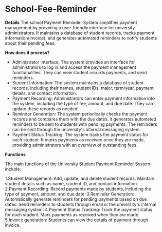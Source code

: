 # School-Fee-Reminder

**Details**
The school Payment Reminder System simplifies payment management by providing a user-friendly interface for university administrators. It maintains a database of student records, tracks payment information(invoice), and generates automated reminders to notify students about their pending fees.

**How does it process?**

+ Administrator Interface: The system provides an interface for administrators to log in and access the payment management functionalities. They can view student records payments, and send reminders.
+ Student Information: The system maintains a database of student records, including their names, student IDs, major, term/year, payment details, and contact information.
+ Payment Recording:  Administrators can enter payment information into the system, including the type of fee, amount, and due date. They can update these records as needed.
+ Reminder Generation: The system periodically checks the payment records and compares them with the due dates. It generates automated reminders to be sent to students with pending payments. The reminders can be sent through the university's internal messaging system.
+ Payment Status Tracking: The system tracks the payment status for each student. It marks payments as received once they are made, providing administrators with an overview of outstanding fees.

**Functions**

The main functions of the University Student Payment Reminder System include:

1.Student Management: Add, update, and delete student records. Maintain student details such as name, student ID, and contact information.
2.Payment Recording: Record payments made by students, including the type of payment, amount, and due date.
3.Reminder Generation: Automatically generate reminders for pending payments based on due dates. Send reminders to students through email or the university's internal messaging system.
4.Payment Status Tracking: Track the payment status for each student. Mark payments as received when they are made.
5.Invoice generation: Students can view the details of payment through invoice.

